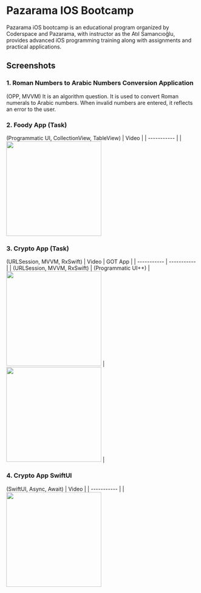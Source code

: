 # Pazarama IOS Bootcamp
 Pazarama iOS bootcamp is an educational program organized by Coderspace and Pazarama, with instructor as the Atıl Samancıoğlu, provides advanced iOS programming training along with assignments and practical applications.

## Screenshots

### 1. Roman Numbers to Arabic Numbers Conversion Application
(OPP, MVVM)
It is an algorithm question. It is used to convert Roman numerals to Arabic numbers. When invalid numbers are entered, it reflects an error to the user.

### 2. Foody App (Task)
(Programmatic UI, CollectionView, TableView)
| Video  |
| ----------- |
| <img width="250px" src="https://github.com/Berkayszk/FoodyApp/assets/77547509/e9b7ab4c-698a-4f3e-b76e-fe5034a2289a">

### 3. Crypto App (Task)
(URLSession, MVVM, RxSwift)
| Video  | GOT App | 
| ----------- | ----------- |
| (URLSession, MVVM, RxSwift) | (Programmatic UI++)
| <img width="250px" src="https://github.com/Berkayszk/CryptoApp/assets/77547509/d831220a-94c3-4a37-8e43-205422305546"> | <img width="250px" src="https://github.com/Berkayszk/PazaramaIOSBootcamp/assets/77547509/bbbd4f39-3245-4d9d-a929-5f15c4866b33"> |

### 4. Crypto App SwiftUI 
(SwiftUI, Async, Await)
| Video  |
| ----------- |
| <img width="250px" src="https://github.com/Berkayszk/PazaramaIOSBootcamp/assets/77547509/0bd9de36-e0e3-4a69-b83d-9acc53cdfb00">


